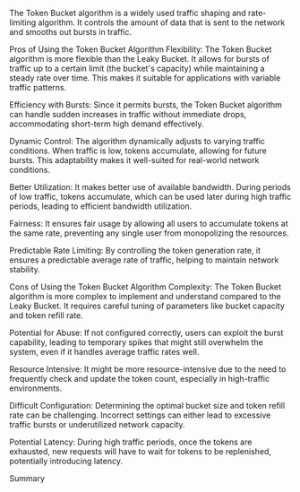 ﻿The Token Bucket algorithm is a widely used traffic shaping and rate-limiting algorithm. 
It controls the amount of data that is sent to the network and smooths out bursts in traffic. 

Pros of Using the Token Bucket Algorithm
Flexibility: The Token Bucket algorithm is more flexible than the Leaky Bucket. It allows for bursts of traffic up to a certain limit (the bucket's capacity) while maintaining a steady rate over time. This makes it suitable for applications with variable traffic patterns.

Efficiency with Bursts: Since it permits bursts, the Token Bucket algorithm can handle sudden increases in traffic without immediate drops, accommodating short-term high demand effectively.

Dynamic Control: The algorithm dynamically adjusts to varying traffic conditions. When traffic is low, tokens accumulate, allowing for future bursts. This adaptability makes it well-suited for real-world network conditions.

Better Utilization: It makes better use of available bandwidth. During periods of low traffic, tokens accumulate, which can be used later during high traffic periods, leading to efficient bandwidth utilization.

Fairness: It ensures fair usage by allowing all users to accumulate tokens at the same rate, preventing any single user from monopolizing the resources.

Predictable Rate Limiting: By controlling the token generation rate, it ensures a predictable average rate of traffic, helping to maintain network stability.

Cons of Using the Token Bucket Algorithm
Complexity: The Token Bucket algorithm is more complex to implement and understand compared to the Leaky Bucket. It requires careful tuning of parameters like bucket capacity and token refill rate.

Potential for Abuse: If not configured correctly, users can exploit the burst capability, leading to temporary spikes that might still overwhelm the system, even if it handles average traffic rates well.

Resource Intensive: It might be more resource-intensive due to the need to frequently check and update the token count, especially in high-traffic environments.

Difficult Configuration: Determining the optimal bucket size and token refill rate can be challenging. Incorrect settings can either lead to excessive traffic bursts or underutilized network capacity.

Potential Latency: During high traffic periods, once the tokens are exhausted, new requests will have to wait for tokens to be replenished, potentially introducing latency.

Summary